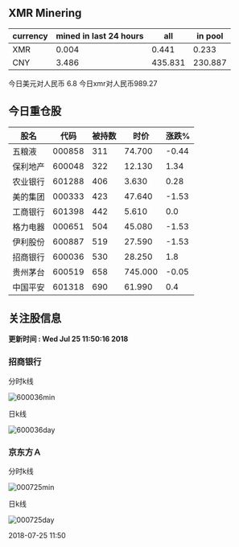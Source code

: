 ## XMR Minering

|currency|mined in last 24 hours|all|in pool|
|---|---|---|---|
|XMR|0.004|0.441|0.233|
|CNY|3.486|435.831|230.887|

今日美元对人民币 6.8	今日xmr对人民币989.27


## 今日重仓股 

|股名|代码|被持数|时价|涨跌%|
|---|---|---|---|---|
|五粮液|000858|311|74.700|-0.44|
|保利地产|600048|322|12.130|1.34|
|农业银行|601288|406|3.630|0.28|
|美的集团|000333|423|47.640|-1.53|
|工商银行|601398|442|5.610|0.0|
|格力电器|000651|504|45.080|-1.53|
|伊利股份|600887|519|27.590|-1.53|
|招商银行|600036|530|28.250|1.8|
|贵州茅台|600519|658|745.000|-0.05|
|中国平安|601318|690|61.990|0.4|

## 关注股信息
**更新时间 : Wed Jul 25 11:50:16 2018**
### 招商银行 
分时k线

![600036min](http://image.sinajs.cn/newchart/min/n/sh600036.gif)

日k线

![600036day](http://image.sinajs.cn/newchart/daily/n/sh600036.gif)

### 京东方Ａ 
分时k线

![000725min](http://image.sinajs.cn/newchart/min/n/sz000725.gif)

日k线

![000725day](http://image.sinajs.cn/newchart/daily/n/sz000725.gif)

2018-07-25 11:50